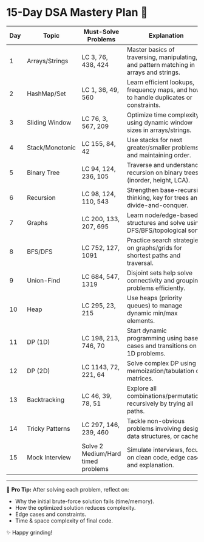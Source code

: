 # 15-Day DSA Mastery Plan 🚀

| Day | Topic           | Must-Solve Problems                | Explanation |
| --- | --------------- | ---------------------------------- | ----------- |
| 1   | Arrays/Strings  | LC 3, 76, 438, 424                 | Master basics of traversing, manipulating, and pattern matching in arrays and strings. |
| 2   | HashMap/Set     | LC 1, 36, 49, 560                  | Learn efficient lookups, frequency maps, and how to handle duplicates or constraints. |
| 3   | Sliding Window  | LC 76, 3, 567, 209                 | Optimize time complexity using dynamic window sizes in arrays/strings. |
| 4   | Stack/Monotonic | LC 155, 84, 42                     | Use stacks for next greater/smaller problems and maintaining order. |
| 5   | Binary Tree     | LC 94, 124, 236, 105               | Traverse and understand recursion on binary trees (inorder, height, LCA). |
| 6   | Recursion       | LC 98, 124, 110, 543               | Strengthen base-recursive thinking, key for trees and divide-and-conquer. |
| 7   | Graphs          | LC 200, 133, 207, 695              | Learn node/edge-based structures and solve using DFS/BFS/topological sort. |
| 8   | BFS/DFS         | LC 752, 127, 1091                  | Practice search strategies on graphs/grids for shortest paths and traversal. |
| 9   | Union-Find      | LC 684, 547, 1319                  | Disjoint sets help solve connectivity and grouping problems efficiently. |
| 10  | Heap            | LC 295, 23, 215                    | Use heaps (priority queues) to manage dynamic min/max elements. |
| 11  | DP (1D)         | LC 198, 213, 746, 70               | Start dynamic programming using base cases and transitions on 1D problems. |
| 12  | DP (2D)         | LC 1143, 72, 221, 64               | Solve complex DP using memoization/tabulation on matrices. |
| 13  | Backtracking    | LC 46, 39, 78, 51                  | Explore all combinations/permutations recursively by trying all paths. |
| 14  | Tricky Patterns | LC 297, 146, 239, 460              | Tackle non-obvious problems involving design, data structures, or caches. |
| 15  | Mock Interview  | Solve 2 Medium/Hard timed problems | Simulate interviews, focus on clean code, edge cases, and explanation. |

---

🧠 **Pro Tip:** After solving each problem, reflect on:

- Why the initial brute-force solution fails (time/memory).
- How the optimized solution reduces complexity.
- Edge cases and constraints.
- Time & space complexity of final code.

✨ Happy grinding!
